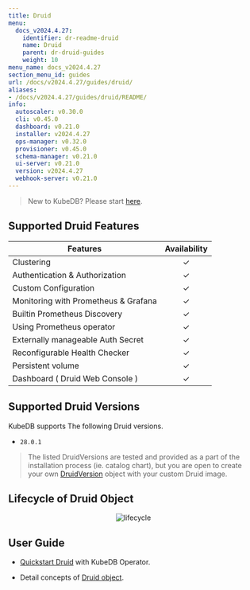 ```yaml
---
title: Druid
menu:
  docs_v2024.4.27:
    identifier: dr-readme-druid
    name: Druid
    parent: dr-druid-guides
    weight: 10
menu_name: docs_v2024.4.27
section_menu_id: guides
url: /docs/v2024.4.27/guides/druid/
aliases:
- /docs/v2024.4.27/guides/druid/README/
info:
  autoscaler: v0.30.0
  cli: v0.45.0
  dashboard: v0.21.0
  installer: v2024.4.27
  ops-manager: v0.32.0
  provisioner: v0.45.0
  schema-manager: v0.21.0
  ui-server: v0.21.0
  version: v2024.4.27
  webhook-server: v0.21.0
---
```


> New to KubeDB? Please start [here](/docs/v2024.4.27/README).

## Supported Druid Features


| Features                             | Availability |
|--------------------------------------|:------------:|
| Clustering                           |   &#10003;   |
| Authentication & Authorization       |   &#10003;   |
| Custom Configuration                 |   &#10003;   |
| Monitoring with Prometheus & Grafana |   &#10003;   |
| Builtin Prometheus Discovery         |   &#10003;   |
| Using Prometheus operator            |   &#10003;   |
| Externally manageable Auth Secret    |   &#10003;   |
| Reconfigurable Health Checker        |   &#10003;   |
| Persistent volume                    |   &#10003;   | 
| Dashboard ( Druid Web Console )      |   &#10003;   |

## Supported Druid Versions

KubeDB supports The following Druid versions.
- `28.0.1`

> The listed DruidVersions are tested and provided as a part of the installation process (ie. catalog chart), but you are open to create your own [DruidVersion](/docs/v2024.4.27/guides/druid/concepts/catalog) object with your custom Druid image.

## Lifecycle of Druid Object

<!---
ref : https://cacoo.com/diagrams/bbB63L6KRIbPLl95/9A5B0
--->

<p align="center">
<img alt="lifecycle"  src="/docs/v2024.4.27/images/druid/Druid-CRD-Lifecycle.png">
</p>

## User Guide 
- [Quickstart Druid](/docs/v2024.4.27/guides/druid/quickstart/overview/) with KubeDB Operator.

[//]: # (- Druid Clustering supported by KubeDB)

[//]: # (  - [Topology Clustering]&#40;/docs/guides/druid/clustering/topology-cluster/index.md&#41;)

[//]: # (- Use [kubedb cli]&#40;/docs/guides/druid/cli/cli.md&#41; to manage databases like kubectl for Kubernetes.)

- Detail concepts of [Druid object](/docs/v2024.4.27/guides/druid/concepts/druid).

[//]: # (- Want to hack on KubeDB? Check our [contribution guidelines]&#40;/docs/CONTRIBUTING.md&#41;.)